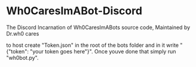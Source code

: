 # Wh0CaresImABot-Discord
The Discord Incarnation of Wh0CaresImABots source code, Maintained by Dr.wh0 cares

to host create "Token.json" in the root of the bots folder and in it write "{"token": "your token goes here"}".
Once youve done that simply run "wh0bot.py".
